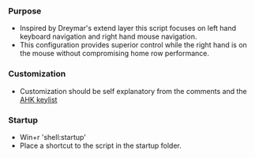### Purpose
* Inspired by Dreymar's extend layer this script focuses on left hand keyboard navigation and right hand mouse navigation. 
* This configuration provides superior control while the right hand is on the mouse without compromising home row performance.

### Customization
* Customization should be self explanatory from the comments and the [AHK keylist](https://www.autohotkey.com/docs/KeyList.htm)

### Startup
* Win+r 'shell:startup'
* Place a shortcut to the script in the startup folder.
